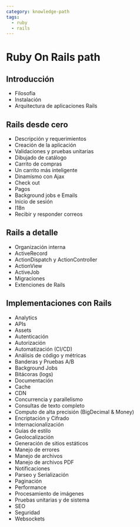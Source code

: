 ```yaml
---
category: knowledge-path
tags:
  - ruby
  - rails
---
```

# Ruby On Rails path

## Introducción
  * Filosofia
  * Instalación
  * Arquitectura de aplicaciones Rails

## Rails desde cero
  * Descripción y requerimientos
  * Creación de la aplicación
  * Validaciones y pruebas unitarias
  * Dibujado de catálogo
  * Carrito de compras
  * Un carrito más inteligente
  * Dinamísmo con Ajax
  * Check out
  * Pagos
  * Background jobs e Emails
  * Inicio de sesión
  * I18n
  * Recibir y responder correos

## Rails a detalle
  * Organización interna
  * ActiveRecord
  * ActionDispatch y ActionController
  * ActionView
  * ActiveJob
  * Migraciones
  * Extenciones de Rails

## Implementaciones con Rails
  * Analytics
  * APIs
  * Assets
  * Autenticación
  * Autorización
  * Automatización (CI/CD)
  * Análisis de código y métricas
  * Banderas y Pruebas A/B
  * Background Jobs
  * Bitácoras (logs)
  * Documentación
  * Cache
  * CDN
  * Concurrencia y parallelismo
  * Consultas de texto completo
  * Computo de alta precisión (BigDecimal & Money)
  * Encriptación y Cifrado
  * Internacionalización
  * Guías de estilo
  * Geolocalización
  * Generación de sitios estáticos
  * Manejo de errores
  * Manejo de archivos
  * Manejo de archivos PDF
  * Notificaciones
  * Parseo y Serialización
  * Paginación
  * Performance
  * Procesamiento de imágenes
  * Pruebas unitarias y de sistema
  * SEO
  * Seguridad
  * Websockets
